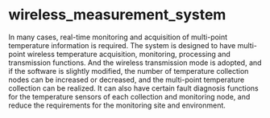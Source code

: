 # wireless_measurement_system
In many cases, real-time monitoring and acquisition of multi-point temperature information is required. The system is designed to have multi-point wireless temperature acquisition, monitoring, processing and transmission functions.
And the wireless transmission mode is adopted, and if the software is slightly modified, the number of temperature collection nodes can be increased or decreased, and the multi-point temperature collection can be realized.
It can also have certain fault diagnosis functions for the temperature sensors of each collection and monitoring node, and reduce the requirements for the monitoring site and environment.
